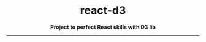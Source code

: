 <div align="center">
  <h1>react-d3</h1>
  <strong>Project to perfect React skills with D3 lib</strong>
</div>

<hr>
